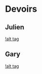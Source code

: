 # Devoirs


## Julien

[!alt tag](https://github.com/CollegeBoreal/INF1044-16A/blob/master/2.CSS/1.Layout/Layout-Julien.png)


## Gary

[!alt tag](Layout-Gary.png)
